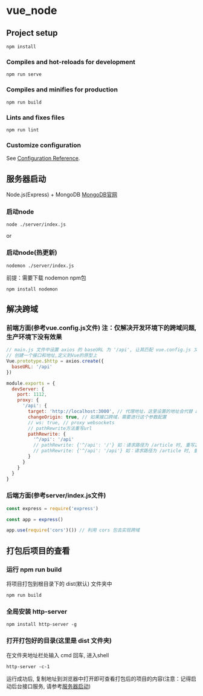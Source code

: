 # vue_node

## Project setup

``` shell
npm install
```

### Compiles and hot-reloads for development

``` shell
npm run serve
```

### Compiles and minifies for production

``` shell
npm run build
```

### Lints and fixes files

``` shell
npm run lint
```

### Customize configuration

See [Configuration Reference](https://cli.vuejs.org/config/).

## 服务器启动

Node.js(Express) + MongoDB
[MongoDB官网](https://www.mongodb.com/)

### 启动node

``` shell
node ./server/index.js
```

or

### 启动node(热更新)

``` shell
nodemon ./server/index.js
```

前提：需要下载 nodemon npm包

``` shell
npm install nodemon
```

## 解决跨域

### 前端方面(参考vue.config.js文件) 注：仅解决开发环境下的跨域问题, 生产环境下没有效果

``` JavaScript
// main.js 文件中设置 axios 的 baseURL 为 '/api', 让其匹配 vue.config.js 文件中 devServer.proxy 对象的属性
// 创建一个接口和地址,定义到Vue的原型上
Vue.prototype.$http = axios.create({
  baseURL: '/api'
})
```

``` JavaScript
module.exports = {
  devServer: {
    port: 1112,
    proxy: {
      '/api': {
        target: 'http://localhost:3000', // 代理地址，这里设置的地址会代替 axios 中设置的baseURL 这里在 src/main.js 文件中设置了 axios 的 baseURL 为 '/api' 刚好匹配上
        changeOrigin: true, // 如果接口跨域，需要进行这个参数配置
        // ws: true, // proxy websockets
        // pathRewrite方法重写url
        pathRewrite: {
          '^/api': '/api'
          // pathRewrite: {'^/api': '/'} 如：请求路径为 /article 时, 重写之后url为 http://localhost:3000/article
          // pathRewrite: {'^/api': '/api'} 如：请求路径为 /article 时, 重写之后url为 http://localhost:3000/api/article
        }
      }
    }
  }
}
```

### 后端方面(参考server/index.js文件)

``` node.js
const express = require('express')

const app = express()

app.use(require('cors')()) // 利用 cors 包去实现跨域
```

## 打包后项目的查看

### 运行 npm run build

将项目打包到根目录下的 dist(默认) 文件夹中

``` shell
npm run build
```

### 全局安装 http-server

``` shell
npm install http-server -g
```

### 打开打包好的目录(这里是 dist 文件夹)

在文件夹地址栏处输入 cmd 回车, 进入shell

``` shell
http-server -c-1
```

运行成功后, 复制地址到浏览器中打开即可查看打包后的项目的内容(注意：记得启动后台接口服务, 请参考[服务器启动](#服务器启动))
